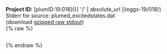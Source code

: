 **Project ID:** [plumID:19.018]({{ '/' | absolute_url }}eggs-19/018/)  
Stderr for source:  plumed_excitedstates.dat   
(download [gzipped raw stdout](plumed_excitedstates.dat.plumed.stdout.txt.gz))  
{% raw %}
<pre>
</pre>
{% endraw %}
